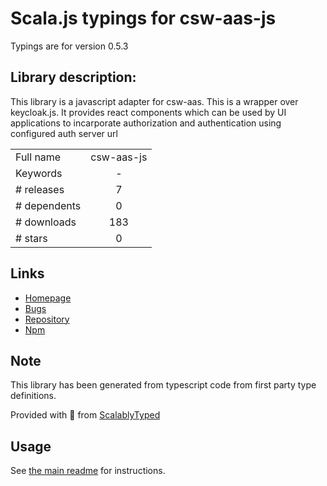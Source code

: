 
# Scala.js typings for csw-aas-js

Typings are for version 0.5.3

## Library description:
This library is a javascript adapter for csw-aas. This is a wrapper over keycloak.js. It provides react components which can be used by UI applications to incarporate authorization and authentication using configured auth server url

|                    |                 |
| ------------------ | :-------------: |
| Full name          | csw-aas-js |
| Keywords           | - |
| # releases         | 7 |
| # dependents       | 0 |
| # downloads        | 183 |
| # stars            | 0 |

## Links
- [Homepage](https://github.com/tmtsoftware/csw-js#readme)
- [Bugs](https://github.com/tmtsoftware/csw-js/issues)
- [Repository](https://github.com/tmtsoftware/csw-js)
- [Npm](https://www.npmjs.com/package/csw-aas-js)
    


## Note
This library has been generated from typescript code from first party type definitions.

Provided with :purple_heart: from [ScalablyTyped](https://github.com/oyvindberg/ScalablyTyped)

## Usage
See [the main readme](../../readme.md) for instructions.


